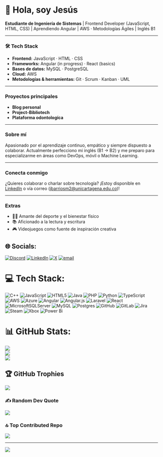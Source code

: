 # 👋 Hola, soy Jesús
**Estudiante de Ingeniería de Sistemas** | Frontend Developer (JavaScript, HTML, CSS) | Aprendiendo Angular | AWS · Metodologías Ágiles | Inglés B1

---

### 🛠 Tech Stack
- **Frontend:** JavaScript · HTML · CSS  
- **Frameworks:** Angular (in progress) · React (basics)  
- **Bases de datos:** MySQL · PostgreSQL  
- **Cloud:** AWS  
- **Metodologías & herramientas:** Git · Scrum · Kanban · UML

---

###  Proyectos principales
- **Blog personal** 
- **Project-Bibliotech** 
- **Plataforma odontologíca**

---

###  Sobre mí
Apasionado por el aprendizaje continuo, empático y siempre dispuesto a colaborar. Actualmente perfecciono mi inglés (B1 → B2) y me preparo para especializarme en áreas como DevOps, móvil o Machine Learning.

---

###  Conecta conmigo
¿Quieres colaborar o charlar sobre tecnología? ¡Estoy disponible en [LinkedIn](http://www.linkedin.com/in/jesusbm14) o vía correo (jbarriosm2@unicartagena.edu.co)!

---

###  Extras
- 🏃‍♂️ Amante del deporte y el bienestar físico  
- 📚 Aficionado a la lectura y escritura  
- 🎮 Videojuegos como fuente de inspiración creativa

## 🌐 Socials:
[![Discord](https://img.shields.io/badge/Discord-%237289DA.svg?logo=discord&logoColor=white)](https://discord.gg/discordapp.com/users/695654145410990150) [![LinkedIn](https://img.shields.io/badge/LinkedIn-%230077B5.svg?logo=linkedin&logoColor=white)](https://linkedin.com/in/www.linkedin.com/in/jesusbm14) [![X](https://img.shields.io/badge/X-black.svg?logo=X&logoColor=white)](https://x.com/@Alphablack1403) [![email](https://img.shields.io/badge/Email-D14836?logo=gmail&logoColor=white)](mailto:jbarriosm2@unicartagena.edu.co) 

# 💻 Tech Stack:
![C++](https://img.shields.io/badge/c++-%2300599C.svg?style=for-the-badge&logo=c%2B%2B&logoColor=white) ![JavaScript](https://img.shields.io/badge/javascript-%23323330.svg?style=for-the-badge&logo=javascript&logoColor=%23F7DF1E) ![HTML5](https://img.shields.io/badge/html5-%23E34F26.svg?style=for-the-badge&logo=html5&logoColor=white) ![Java](https://img.shields.io/badge/java-%23ED8B00.svg?style=for-the-badge&logo=openjdk&logoColor=white) ![PHP](https://img.shields.io/badge/php-%23777BB4.svg?style=for-the-badge&logo=php&logoColor=white) ![Python](https://img.shields.io/badge/python-3670A0?style=for-the-badge&logo=python&logoColor=ffdd54) ![TypeScript](https://img.shields.io/badge/typescript-%23007ACC.svg?style=for-the-badge&logo=typescript&logoColor=white) ![AWS](https://img.shields.io/badge/AWS-%23FF9900.svg?style=for-the-badge&logo=amazon-aws&logoColor=white) ![Azure](https://img.shields.io/badge/azure-%230072C6.svg?style=for-the-badge&logo=microsoftazure&logoColor=white) ![Angular](https://img.shields.io/badge/angular-%23DD0031.svg?style=for-the-badge&logo=angular&logoColor=white) ![Angular.js](https://img.shields.io/badge/angular.js-%23E23237.svg?style=for-the-badge&logo=angularjs&logoColor=white) ![Laravel](https://img.shields.io/badge/laravel-%23FF2D20.svg?style=for-the-badge&logo=laravel&logoColor=white) ![React](https://img.shields.io/badge/react-%2320232a.svg?style=for-the-badge&logo=react&logoColor=%2361DAFB) ![MicrosoftSQLServer](https://img.shields.io/badge/Microsoft%20SQL%20Server-CC2927?style=for-the-badge&logo=microsoft%20sql%20server&logoColor=white) ![MySQL](https://img.shields.io/badge/mysql-4479A1.svg?style=for-the-badge&logo=mysql&logoColor=white) ![Postgres](https://img.shields.io/badge/postgres-%23316192.svg?style=for-the-badge&logo=postgresql&logoColor=white) ![GitHub](https://img.shields.io/badge/github-%23121011.svg?style=for-the-badge&logo=github&logoColor=white) ![GitLab](https://img.shields.io/badge/gitlab-%23181717.svg?style=for-the-badge&logo=gitlab&logoColor=white) ![Jira](https://img.shields.io/badge/jira-%230A0FFF.svg?style=for-the-badge&logo=jira&logoColor=white) ![Steam](https://img.shields.io/badge/steam-%23000000.svg?style=for-the-badge&logo=steam&logoColor=white) ![Xbox](https://img.shields.io/badge/xbox-%23107C10.svg?style=for-the-badge&logo=xbox&logoColor=white) ![Power Bi](https://img.shields.io/badge/power_bi-F2C811?style=for-the-badge&logo=powerbi&logoColor=black)
# 📊 GitHub Stats:
![](https://github-readme-stats.vercel.app/api?username=Alphablack1403&theme=dark&hide_border=false&include_all_commits=false&count_private=false)<br/>
![](https://nirzak-streak-stats.vercel.app/?user=Alphablack1403&theme=dark&hide_border=false)<br/>
![](https://github-readme-stats.vercel.app/api/top-langs/?username=Alphablack1403&theme=dark&hide_border=false&include_all_commits=false&count_private=false&layout=compact)

## 🏆 GitHub Trophies
![](https://github-profile-trophy.vercel.app/?username=Alphablack1403&theme=radical&no-frame=false&no-bg=true&margin-w=4)

### ✍️ Random Dev Quote
![](https://quotes-github-readme.vercel.app/api?type=horizontal&theme=radical)

### 🔝 Top Contributed Repo
![](https://github-contributor-stats.vercel.app/api?username=Alphablack1403&limit=5&theme=radical&combine_all_yearly_contributions=true)

---
[![](https://visitcount.itsvg.in/api?id=Alphablack1403&icon=2&color=0)](https://visitcount.itsvg.in)

<!-- Proudly created with GPRM ( https://gprm.itsvg.in ) -->
